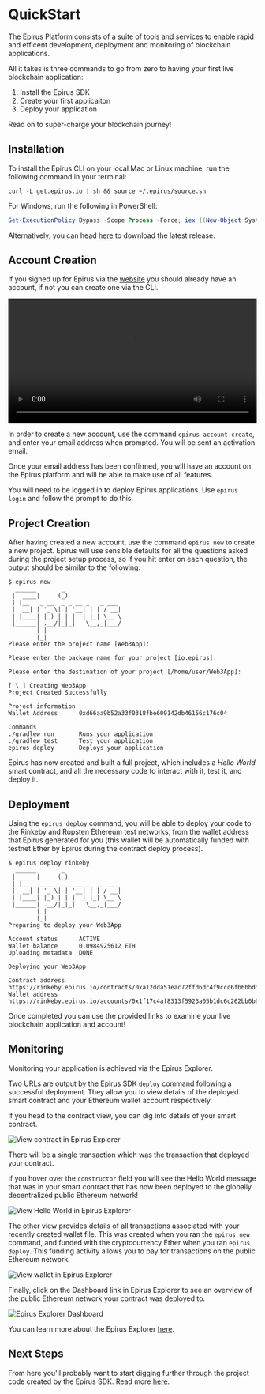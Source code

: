 # QuickStart

The Epirus Platform consists of a suite of tools and services to enable rapid and efficent development, deployment and monitoring of blockchain applications.

All it takes is three commands to go from zero to having your first live blockchain application:

1. Install the Epirus SDK
1. Create your first applicaiton
1. Deploy your application

Read on to super-charge your blockchain journey!

## Installation

To install the Epirus CLI on your local Mac or Linux machine, run the following command in your terminal:

``` shell
curl -L get.epirus.io | sh && source ~/.epirus/source.sh
```

For Windows, run the following in PowerShell:

``` powershell
Set-ExecutionPolicy Bypass -Scope Process -Force; iex ((New-Object System.Net.WebClient).DownloadString('https://raw.githubusercontent.com/epirus-io/epirus-installer/master/installer.ps1'))
```

Alternatively, you can head [here](https://github.com/epirus-io/epirus-cli/releases/latest) to download the latest release.

## Account Creation

If you signed up for Epirus via the [website](https://www.web3labs.com/epirus-platform) you should already have an account, if not you can create one via the CLI.

<video width="100%" controls>
   <source src="img/epirus-quickstart.webm" type="video/mp4">
</video>

In order to create a new account, use the command `epirus account create`, and enter your email address when prompted. You will be sent an activation email. 

Once your email address has been confirmed, you will have an account on the Epirus platform and will be able to make use of all features.

You will need to be logged in to deploy Epirus applications. Use `epirus login` and follow the prompt to do this.

## Project Creation

After having created a new account, use the command `epirus new` to create a new project. Epirus will use sensible defaults for all the questions asked during the project setup process, so if you hit enter on each question, the output should be similar to the following:

``` shell
$ epirus new
  ______       _                
 |  ____|     (_)               
 | |__   _ __  _ _ __ _   _ ___ 
 |  __| | '_ \| | '__| | | / __|
 | |____| |_) | | |  | |_| \__ \
 |______| .__/|_|_|   \__,_|___/
        | |                     
        |_|                     
Please enter the project name [Web3App]:

Please enter the package name for your project [io.epirus]:

Please enter the destination of your project [/home/user/Web3App]: 

[ \ ] Creating Web3App
Project Created Successfully

Project information
Wallet Address      0xd66aa9b52a33f0318fbe609142db46156c176c04

Commands
./gradlew run       Runs your application
./gradlew test      Test your application
epirus deploy       Deploys your application
```

Epirus has now created and built a full project, which includes a *Hello World* smart contract, and all the necessary code to interact with it, test it, and deploy it. 

## Deployment

Using the `epirus deploy` command, you will be able to deploy your code to the Rinkeby and Ropsten Ethereum test networks, from the wallet address that Epirus generated for you (this wallet will be automatically funded with testnet Ether by Epirus during the contract deploy process).

``` shell
$ epirus deploy rinkeby
  ______       _                
 |  ____|     (_)               
 | |__   _ __  _ _ __ _   _ ___ 
 |  __| | '_ \| | '__| | | / __|
 | |____| |_) | | |  | |_| \__ \
 |______| .__/|_|_|   \__,_|___/
        | |                     
        |_|                     
Preparing to deploy your Web3App

Account status      ACTIVE 
Wallet balance      0.0984925612 ETH
Uploading metadata  DONE

Deploying your Web3App

Contract address    https://rinkeby.epirus.io/contracts/0xa12dda51eac72ffd6dc4f9ccc6fb6bbdd8b97892
Wallet address      https://rinkeby.epirus.io/accounts/0x1f17c4af8313f5923a05b1dc6c262bb0b9c90c27
```

Once completed you can use the provided links to examine your live blockchain application and account!

## Monitoring

Monitoring your application is achieved via the Epirus Explorer. 

Two URLs are output by the Epirus SDK `deploy` command following a successful deployment. They allow you to view details of the deployed smart contract and your Ethereum wallet account respectively.

If you head to the contract view, you can dig into details of your smart contract.

![View contract in Epirus Explorer](./img/explorer_contract.png)

There will be a single transaction which was the transaction that deployed your contract.

If you hover over the `constructor` field you will see the Hello World message that was in your smart contract that has now been deployed to the globally decentralized public Ethereum network!

![View Hello World in Epirus Explorer](./img/explorer_helloworld.png)

The other view provides details of all transactions associated with your recently created wallet file. This was created when you ran the `epirus new` command, and funded with the cryptocurrency Ether when you ran `epirus deploy`. This funding activity allows you to pay for transactions on the public Ethereum network.

![View wallet in Epirus Explorer](./img/explorer_wallet.png)

Finally, click on the Dashboard link in Epirus Explorer to see an overview of the public Ethereum network your contract was deployed to.

![Epirus Explorer Dashboard](./img/explorer_dashboard.png)

You can learn more about the Epirus Explorer [here](/explorer).

## Next Steps

From here you'll probably want to start digging further through the project code created by the Epirus SDK. Read more [here](/sdk).
